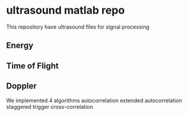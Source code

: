 # ultrasound matlab repo

This repository have ultrasound files for signal processing

## Energy

## Time of Flight

## Doppler
We implemented 4 algorithms 
autocorrelation
extended autocorrelation
staggered trigger
cross-correlation